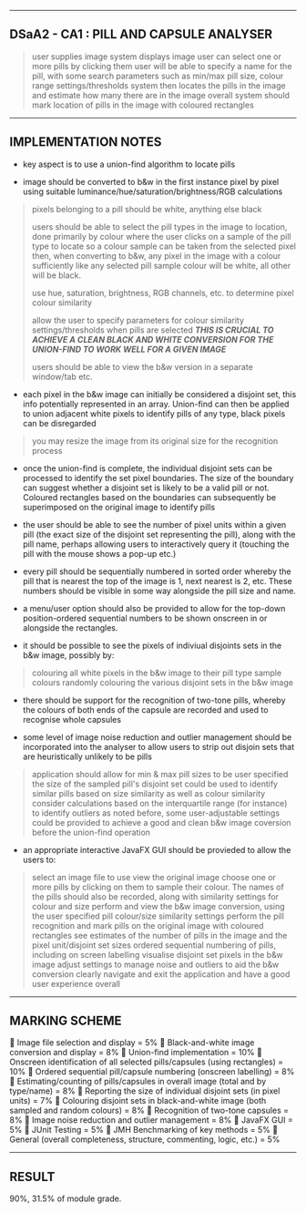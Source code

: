 ---------------------------------------------------------------------------	
DSaA2 - CA1 : PILL AND CAPSULE ANALYSER
---------------------------------------------------------------------------

> user supplies image
> system displays image
> user can select one or more pills by clicking them
> user will be able to specify a name for the pill, with some search parameters such as min/max pill size, colour range settings/thresholds
> system then locates the pills in the image and estimate how many there are in the image overall
> system should mark location of pills in the image with coloured rectangles

---------------------------------------------------------------------------		
IMPLEMENTATION NOTES
---------------------------------------------------------------------------

- key aspect is to use a union-find algorithm to locate pills

- image should be converted to b&w in the first instance pixel by pixel using suitable luminance/hue/saturation/brightness/RGB calculations
> pixels belonging to a pill should be white, anything else black
> 
> users should be able to select the pill types in the image to location, done primarily by colour where the user clicks on a sample of the pill type to locate so a colour sample can be taken from the selected pixel then, when converting to b&w, any pixel in the image with a colour sufficiently like any selected pill sample colour will be white, all other will be black.
> 
> use hue, saturation, brightness, RGB channels, etc. to determine pixel colour similarity
> 
> allow the user to specify parameters for colour similarity settings/thresholds when pills are selected ***THIS IS CRUCIAL TO ACHIEVE A CLEAN BLACK AND WHITE CONVERSION FOR THE UNION-FIND TO WORK WELL FOR A GIVEN IMAGE***
> 
> users should be able to view the b&w version in a separate window/tab etc.

- each pixel in the b&w image can initially be considered a disjoint set, this info potentially represented in an array. Union-find can then be applied to union adjacent white pixels to identify pills of any type, black pixels can be disregarded
> you may resize the image from its original size for the recognition process

- once the union-find is complete, the individual disjoint sets can be processed to identify the set pixel boundaries. The size of the boundary can suggest whether a disjoint set is likely to be a valid pill or not. Coloured rectangles based on the boundaries can subsequently be superimposed on the original image to identify pills

- the user should be able to see the number of pixel units within a given pill (the exact size of the disjoint set representing the pill), along with the pill name, perhaps allowing users to interactively query it (touching the pill with the mouse shows a pop-up etc.)

- every pill should be sequentially numbered in sorted order whereby the pill that is nearest the top of the image is 1, next nearest is 2, etc. These numbers should be visible in some way alongside the pill size and name.

- a menu/user option should also be provided to allow for the top-down position-ordered sequential numbers to be shown onscreen in or alongside the rectangles.

- it should be possible to see the pixels of indiviual disjoints sets in the b&w image, possibly by:
> colouring all white pixels in the b&w image to their pill type sample colours
> randomly colouring the various disjoint sets in the b&w image

- there should be support for the recognition of two-tone pills, whereby the colours of both ends of the capsule are recorded and used to recognise whole capsules

- some level of image noise reduction and outlier management should be incorporated into the analyser to allow users to strip out disjoin sets that are heuristically unlikely to be pills
> application should allow for min & max pill sizes to be user specified
> the size of the sampled pill's disjoint set could be used to identify similar pills based on size similarity as well as colour similarity
> consider calculations based on the interquartile range (for instance) to identify outliers
> as noted before, some user-adjustable settings could be provided to achieve a good and clean b&w image coversion before the union-find operation

- an appropriate interactive JavaFX GUI should be provieded to allow the users to:
> select an image file to use
> view the original image
> choose one or more pills by clicking on them to sample their colour. The names of the pills should also be recorded, along with similarity settings for colour and size
> perform and view the b&w image conversion, using the user specified pill colour/size similarity settings
> perform the pill recognition and mark pills on the original image with coloured rectangles
> see estimates of the number of pills in the image and the pixel unit/disjoint set sizes
> ordered sequential numbering of pills, including on screen labelling
> visualise disjoint set pixels in the b&w image
> adjust settings to manage noise and outliers to aid the b&w conversion
> clearly navigate and exit the application and have a good user experience overall

---------------------------------------------------------------------------				
MARKING SCHEME
---------------------------------------------------------------------------

 Image file selection and display = 5%
 Black-and-white image conversion and display = 8%
 Union-find implementation = 10%
 Onscreen identification of all selected pills/capsules (using rectangles) = 10%
 Ordered sequential pill/capsule numbering (onscreen labelling) = 8%
 Estimating/counting of pills/capsules in overall image (total and by type/name) = 8%
 Reporting the size of individual disjoint sets (in pixel units) = 7%
 Colouring disjoint sets in black-and-white image (both sampled and random colours) = 8%
 Recognition of two-tone capsules = 8%
 Image noise reduction and outlier management = 8%
 JavaFX GUI = 5%
 JUnit Testing = 5%
 JMH Benchmarking of key methods = 5%
 General (overall completeness, structure, commenting, logic, etc.) = 5% 

---------------------------------------------------------------------------				
RESULT
---------------------------------------------------------------------------

90%, 31.5% of module grade.
